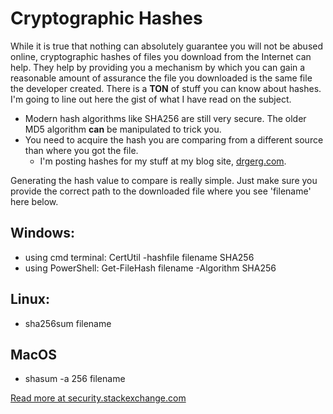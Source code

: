 # Cryptographic Hashes

While it is true that nothing can absolutely guarantee you will not be abused online, cryptographic hashes of files you download from the Internet can help.
They help by providing you a mechanism by which you can gain a reasonable amount of assurance the file you downloaded is the same file the developer created.
There is a **TON** of stuff you can know about hashes.  I'm going to line out here the gist of what I have read on the subject.

  - Modern hash algorithms like SHA256 are still very secure.  The older MD5 algorithm **can** be manipulated to trick you.
  - You need to acquire the hash you are comparing from a different source than where you got the file.
    - I'm posting hashes for my stuff at my blog site, [drgerg.com](https://www.drgerg.com/pages/hashes.html).

Generating the hash value to compare is really simple.  Just make sure you provide the correct path to the downloaded file where you see 'filename' here below.

## Windows: 

  - using cmd terminal: CertUtil -hashfile filename SHA256
  - using PowerShell: Get-FileHash filename -Algorithm SHA256

## Linux:

  - sha256sum filename

## MacOS

  - shasum -a 256 filename

[Read more at security.stackexchange.com](https://security.stackexchange.com/questions/189000/how-to-verify-the-checksum-of-a-downloaded-file-pgp-sha-etc)

